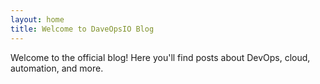 ```yaml
---
layout: home
title: Welcome to DaveOpsIO Blog
---
```


Welcome to the official blog! Here you'll find posts about DevOps, cloud, automation, and more.
